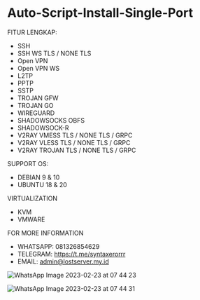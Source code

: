 # Auto-Script-Install-Single-Port

FITUR LENGKAP:
- SSH
- SSH WS TLS / NONE TLS
- Open VPN
- Open VPN WS
- L2TP
- PPTP
- SSTP
- TROJAN GFW
- TROJAN GO
- WIREGUARD
- SHADOWSOCKS OBFS
- SHADOWSOCK-R
- V2RAY VMESS TLS / NONE TLS / GRPC
- V2RAY VLESS TLS / NONE TLS / GRPC
- V2RAY TROJAN TLS / NONE TLS / GRPC

SUPPORT OS:
- DEBIAN 9 & 10
- UBUNTU 18 & 20

VIRTUALIZATION
- KVM
- VMWARE

FOR MORE INFORMATION
- WHATSAPP: 081326854629
- TELEGRAM: https://t.me/syntaxerorrr
- EMAIL: admin@lostserver.my.id

![WhatsApp Image 2023-02-23 at 07 44 23](https://user-images.githubusercontent.com/83074099/220799755-48b115eb-a46c-44e6-85ac-1eb922f6fac6.jpeg)

![WhatsApp Image 2023-02-23 at 07 44 31](https://user-images.githubusercontent.com/83074099/220799967-f92836cb-7b75-4093-895d-01634f264847.jpeg)
